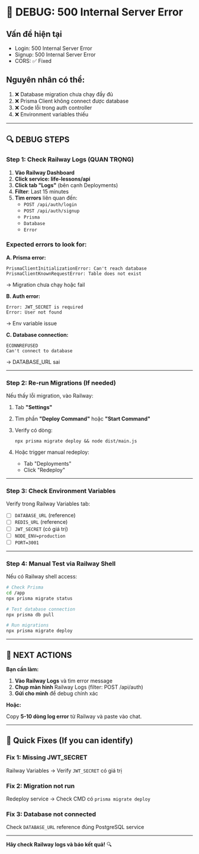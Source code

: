 # 🚨 DEBUG: 500 Internal Server Error

## Vấn đề hiện tại
- Login: 500 Internal Server Error
- Signup: 500 Internal Server Error
- CORS: ✅ Fixed

## Nguyên nhân có thể:
1. ❌ Database migration chưa chạy đầy đủ
2. ❌ Prisma Client không connect được database
3. ❌ Code lỗi trong auth controller
4. ❌ Environment variables thiếu

---

## 🔍 DEBUG STEPS

### Step 1: Check Railway Logs (QUAN TRỌNG)

1. **Vào Railway Dashboard**
2. **Click service: life-lessons/api**
3. **Click tab "Logs"** (bên cạnh Deployments)
4. **Filter**: Last 15 minutes
5. **Tìm errors** liên quan đến:
   - `POST /api/auth/login`
   - `POST /api/auth/signup`
   - `Prisma`
   - `Database`
   - `Error`

### Expected errors to look for:

**A. Prisma error:**
```
PrismaClientInitializationError: Can't reach database
PrismaClientKnownRequestError: Table does not exist
```
→ Migration chưa chạy hoặc fail

**B. Auth error:**
```
Error: JWT_SECRET is required
Error: User not found
```
→ Env variable issue

**C. Database connection:**
```
ECONNREFUSED
Can't connect to database
```
→ DATABASE_URL sai

---

### Step 2: Re-run Migrations (If needed)

Nếu thấy lỗi migration, vào Railway:

1. Tab **"Settings"**
2. Tìm phần **"Deploy Command"** hoặc **"Start Command"**
3. Verify có dòng:
   ```
   npx prisma migrate deploy && node dist/main.js
   ```

4. Hoặc trigger manual redeploy:
   - Tab "Deployments"
   - Click "Redeploy"

---

### Step 3: Check Environment Variables

Verify trong Railway Variables tab:
- [ ] `DATABASE_URL` (reference)
- [ ] `REDIS_URL` (reference)
- [ ] `JWT_SECRET` (có giá trị)
- [ ] `NODE_ENV=production`
- [ ] `PORT=3001`

---

### Step 4: Manual Test via Railway Shell

Nếu có Railway shell access:

```bash
# Check Prisma
cd /app
npx prisma migrate status

# Test database connection
npx prisma db pull

# Run migrations
npx prisma migrate deploy
```

---

## 🎯 NEXT ACTIONS

**Bạn cần làm:**

1. **Vào Railway Logs** và tìm error message
2. **Chụp màn hình** Railway Logs (filter: POST /api/auth)
3. **Gửi cho mình** để debug chính xác

**Hoặc:**

Copy **5-10 dòng log error** từ Railway và paste vào chat.

---

## 🔧 Quick Fixes (If you can identify)

### Fix 1: Missing JWT_SECRET
Railway Variables → Verify `JWT_SECRET` có giá trị

### Fix 2: Migration not run
Redeploy service → Check CMD có `prisma migrate deploy`

### Fix 3: Database not connected
Check `DATABASE_URL` reference đúng PostgreSQL service

---

**Hãy check Railway logs và báo kết quả!** 🔍
